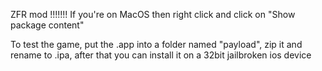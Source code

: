ZFR mod
!!!!!!!
If you're on MacOS then right click and click on "Show package content"

To test the game, put the .app into a folder named "payload", zip it and rename to .ipa, after that you can install it on a 32bit jailbroken ios device
